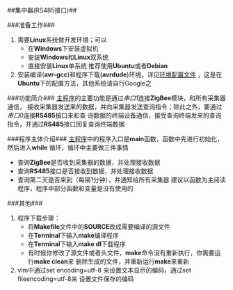 ##集中器(RS485接口)##

###准备工作###
1. 需要**Linux**系统做开发环境；可以
    * 在**Windows**下安装虚拟机
    * 安装**Windows**和**Linux**双系统
    * 直接安装**Linux**单系统
推荐使用**Ubuntu**或者**Debian**
2. 安装编译(**avr-gcc**)和程序下载(**avrdude**)环境，详见[环境配置文件](./Configs/EnvironmetEstablish.txt)
，这是在**Ubuntu**下的配置方法，其他系统请自行Google之

###功能简介###
[主程序](./ZigbeeCoordinator_485.c)的主要功能是通过*串口1*连接**ZigBee**模块，和所有采集器通信，
接收采集器发送来的数据，并向采集器发送查询指令；除此之外，要通过*串口0*连接**RS485**接口来和查
询数据的终端设备通信，接受查询终端发来的查询指令，并通过**RS485**接口回复查询终端数据

###程序主体介绍###
[主程序](./ZigbeeCoordinator_485.c)中的程序入口是**main**函数，函数中先进行初始化，然后进入**while**
循环，循环中主要做三件事情
* 查询**ZigBee**是否收到采集器的数据，并处理接收数据
* 查询**RS485**接口是否接收到数据，并处理接收数据
* 查询第二天是否来到（每隔1分钟），并通知给所有采集器
建议以函数为主阅读程序，程序中部分函数和变量是没有使用的

###其他###
1. 程序下载步骤：
    * 将**Makefile**文件中的**SOURCE**改成需要编译的源文件
    * 在**Terminal**下输入**make**编译程序
    * 在**Terminal**下输入**make dl**下载程序
    * 有时候你修改了源文件或者头文件，**make**命令没有重新执行，你需要运行**make clean**来
      删除生成的文件，并重新运行**make**来重新
2. vim中通过set encoding=utf-8 来设置文本显示的编码，通过set fileencoding=utf-8来
设置文件保存的编码
